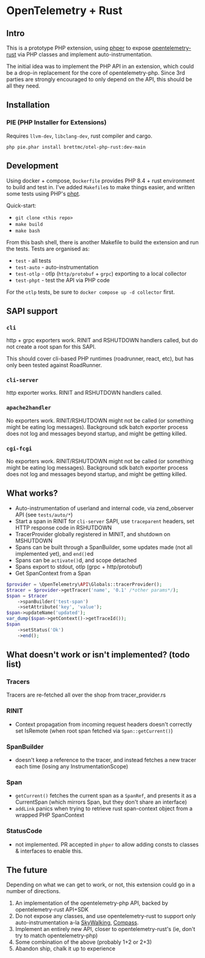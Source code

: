 # OpenTelemetry + Rust

## Intro

This is a prototype PHP extension, using [phper](https://github.com/phper-framework/phper)
to expose [opentelemetry-rust](https://opentelemetry.io/docs/languages/rust/) via PHP
classes and implement auto-instrumentation.

The initial idea was to implement the PHP API in an extension, which could be a
drop-in replacement for the core of opentelemetry-php. Since 3rd parties are
strongly encouraged to only depend on the API, this should be all they need.

## Installation

### PIE (PHP Installer for Extensions)

Requires `llvm-dev`, `libclang-dev`, rust compiler and cargo.

`php pie.phar install brettmc/otel-php-rust:dev-main`

## Development

Using docker + compose, `Dockerfile` provides PHP 8.4 + rust environment to build and
test in. I've added `Makefile`s to make things easier, and written some tests using PHP's
[phpt](https://qa.php.net/phpt_details.php).

Quick-start:

* `git clone <this repo>`
* `make build`
* `make bash`

From this bash shell, there is another Makefile to build the extension and run the tests.
Tests are organised as:

- `test` - all tests
- `test-auto` - auto-instrumentation
- `test-otlp` - otlp (`http/protobuf` + `grpc`) exporting to a local collector
- `test-phpt` - test the API via PHP code

For the `otlp` tests, be sure to `docker compose up -d collector` first.

## SAPI support

### `cli`
http + grpc exporters work. RINIT and RSHUTDOWN handlers called, but do not create a root span for this SAPI.

This should cover cli-based PHP runtimes (roadrunner, react, etc), but has only been tested against RoadRunner.

### `cli-server`
http exporter works. RINIT and RSHUTDOWN handlers called.

### `apache2handler`
No exporters work. RINIT/RSHUTDOWN might not be called (or something might be eating log messages).
Background sdk batch exporter process does not log and messages beyond startup, and might be getting killed.

### `cgi-fcgi`
No exporters work. RINIT/RSHUTDOWN might not be called (or something might be eating log messages).
Background sdk batch exporter process does not log and messages beyond startup, and might be getting killed.

## What works?

* Auto-instrumentation of userland and internal code, via zend_observer API (see `tests/auto/*`)
* Start a span in RINIT for `cli-server` SAPI, use `traceparent` headers, set HTTP response code in RSHUTDOWN
* TracerProvider globally registered in MINIT, and shutdown on MSHUTDOWN
* Spans can be built through a SpanBuilder, some updates made (not all implemented yet), and `end()`ed
* Spans can be `activate()`d, and scope detached
* Spans export to stdout, otlp (grpc + http/protobuf)
* Get SpanContext from a Span

```php
$provider = \OpenTelemetry\API\Globals::tracerProvider();
$tracer = $provider->getTracer('name', '0.1' /*other params*/);
$span = $tracer
    ->spanBuilder('test-span')
    ->setAttribute('key', 'value');
$span->updateName('updated');
var_dump($span->getContext()->getTraceId());
$span
    ->setStatus('Ok')
    ->end();
```

## What doesn't work or isn't implemented? (todo list)

### Tracers

Tracers are re-fetched all over the shop from tracer_provider.rs

### RINIT

* Context propagation from incoming request headers doesn't correctly set IsRemote (when root span fetched via `Span::getCurrent()`)

### SpanBuilder
* doesn't keep a reference to the tracer, and instead fetches a new tracer each time (losing any InstrumentationScope)

### Span
* `getCurrent()` fetches the current span as a `SpanRef`, and presents it as a CurrentSpan (which mirrors Span, but they don't share an interface)
* `addLink` panics when trying to retrieve rust span-context object from a wrapped PHP SpanContext

### StatusCode
* not implemented. PR accepted in `phper` to allow adding consts to classes & interfaces to enable this.

## The future

Depending on what we can get to work, or not, this extension could go in a number of directions.

1. An implementation of the opentelemetry-php API, backed by opentelemetry-rust API+SDK
2. Do not expose any classes, and use opentelemetry-rust to support only auto-instrumentation
a-la [SkyWalking](https://github.com/apache/skywalking-php/), [Compass](https://github.com/skpr/compass/).
3. Implement an entirely new API, closer to opentelemetry-rust's (ie, don't try to match opentelemetry-php)
4. Some combination of the above (probably 1+2 or 2+3)
5. Abandon ship, chalk it up to experience
